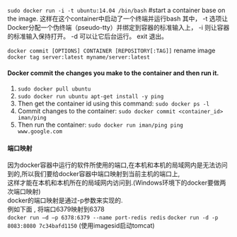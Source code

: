 `sudo docker run -i -t ubuntu:14.04 /bin/bash`  #start a container base on the image. 这样在这个container中启动了一个终端并运行bash 其中， -t 选项让Docker分配一个伪终端（pseudo-tty）并绑定到容器的标准输入上， -i 则让容器的标准输入保持打开。
-d 可以让它后台运行。
exit 退出。

`docker commit [OPTIONS] CONTAINER [REPOSITORY[:TAG]]`
rename image `docker tag server:latest myname/server:latest`

#### Docker commit the changes you make to the container and then run it.
1. `sudo docker pull ubuntu`
2. `sudo docker run ubuntu apt-get install -y ping`
3. Then get the container id using this command: `sudo docker ps -l`
4. Commit changes to the container: `sudo docker commit <container_id> iman/ping`
5. Then run the container: `sudo docker run iman/ping ping www.google.com`

#### 端口映射
因为docker容器中运行的软件所使用的端口,在本机和本机的局域网内是无法访问到的,所以我们要给docker容器中端口映射到当前主机的端口上,  
这样才能在本机和本机所在的局域网内访问到.(Windows环境下的docker要做两次端口映射)  
docker的端口映射是通过-p参数来实现的.  
例如下面 , 将端口6379映射到6378  
`docker run –d –p 6378:6379 --name port-redis redis`
`docker run -d -p 8083:8080 7c34bafd1150` (使用imagesid启动tomcat)
